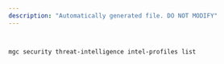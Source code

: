 ```yaml
---
description: "Automatically generated file. DO NOT MODIFY"
---
```


```bash


mgc security threat-intelligence intel-profiles list

```